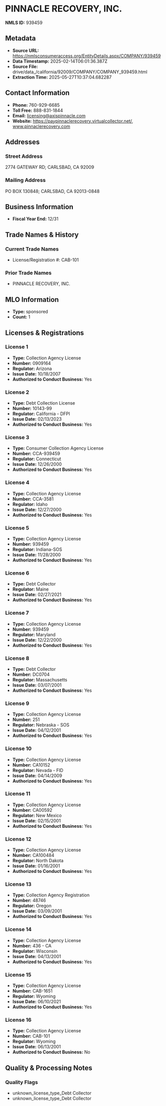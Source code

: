 # PINNACLE RECOVERY, INC.

**NMLS ID:** 939459

## Metadata
- **Source URL:** https://nmlsconsumeraccess.org/EntityDetails.aspx/COMPANY/939459
- **Data Timestamp:** 2025-02-14T06:01:36.387Z
- **Source File:** drive/data_/california/92009/COMPANY/COMPANY_939459.html
- **Extraction Time:** 2025-05-27T10:37:04.682287

## Contact Information
- **Phone:** 760-929-6685
- **Toll Free:** 888-831-1844
- **Email:** licensing@axispinnacle.com
- **Website:** https://paypinnaclerecovery.virtualcollector.net/, www.pinnaclerecovery.com

## Addresses
### Street Address
2774 GATEWAY RD; CARLSBAD, CA 92009

### Mailing Address
PO BOX 130848; CARLSBAD, CA 92013-0848

## Business Information
- **Fiscal Year End:** 12/31

## Trade Names & History
### Current Trade Names
- License/Registration #: CAB-101

### Prior Trade Names
- PINNACLE RECOVERY, INC.

## MLO Information
- **Type:** sponsored
- **Count:** 1

## Licenses & Registrations

### License 1
- **Type:** Collection Agency License
- **Number:** 0909164
- **Regulator:** Arizona
- **Issue Date:** 10/18/2007
- **Authorized to Conduct Business:** Yes

### License 2
- **Type:** Debt Collection License
- **Number:** 10143-99
- **Regulator:** California - DFPI
- **Issue Date:** 02/13/2023
- **Authorized to Conduct Business:** Yes

### License 3
- **Type:** Consumer Collection Agency License
- **Number:** CCA-939459
- **Regulator:** Connecticut
- **Issue Date:** 12/26/2000
- **Authorized to Conduct Business:** Yes

### License 4
- **Type:** Collection Agency License
- **Number:** CCA-3581
- **Regulator:** Idaho
- **Issue Date:** 12/27/2000
- **Authorized to Conduct Business:** Yes

### License 5
- **Type:** Collection Agency License
- **Number:** 939459
- **Regulator:** Indiana-SOS
- **Issue Date:** 11/28/2000
- **Authorized to Conduct Business:** Yes

### License 6
- **Type:** Debt Collector
- **Regulator:** Maine
- **Issue Date:** 02/27/2021
- **Authorized to Conduct Business:** Yes

### License 7
- **Type:** Collection Agency License
- **Number:** 939459
- **Regulator:** Maryland
- **Issue Date:** 12/22/2000
- **Authorized to Conduct Business:** Yes

### License 8
- **Type:** Debt Collector
- **Number:** DC0704
- **Regulator:** Massachusetts
- **Issue Date:** 03/07/2001
- **Authorized to Conduct Business:** Yes

### License 9
- **Type:** Collection Agency License
- **Number:** 251
- **Regulator:** Nebraska - SOS
- **Issue Date:** 04/12/2001
- **Authorized to Conduct Business:** Yes

### License 10
- **Type:** Collection Agency License
- **Number:** CA10152
- **Regulator:** Nevada - FID
- **Issue Date:** 04/14/2009
- **Authorized to Conduct Business:** Yes

### License 11
- **Type:** Collection Agency License
- **Number:** CA00592
- **Regulator:** New Mexico
- **Issue Date:** 02/15/2001
- **Authorized to Conduct Business:** Yes

### License 12
- **Type:** Collection Agency License
- **Number:** CA100484
- **Regulator:** North Dakota
- **Issue Date:** 01/16/2001
- **Authorized to Conduct Business:** Yes

### License 13
- **Type:** Collection Agency Registration
- **Number:** 48746
- **Regulator:** Oregon
- **Issue Date:** 03/09/2001
- **Authorized to Conduct Business:** Yes

### License 14
- **Type:** Collection Agency License
- **Number:** 436 - CA
- **Regulator:** Wisconsin
- **Issue Date:** 04/13/2001
- **Authorized to Conduct Business:** Yes

### License 15
- **Type:** Collection Agency License
- **Number:** CAB-1651
- **Regulator:** Wyoming
- **Issue Date:** 06/10/2021
- **Authorized to Conduct Business:** Yes

### License 16
- **Type:** Collection Agency License
- **Number:** CAB-101
- **Regulator:** Wyoming
- **Issue Date:** 06/13/2001
- **Authorized to Conduct Business:** No

## Quality & Processing Notes
### Quality Flags
- unknown_license_type_Debt Collector
- unknown_license_type_Debt Collector
